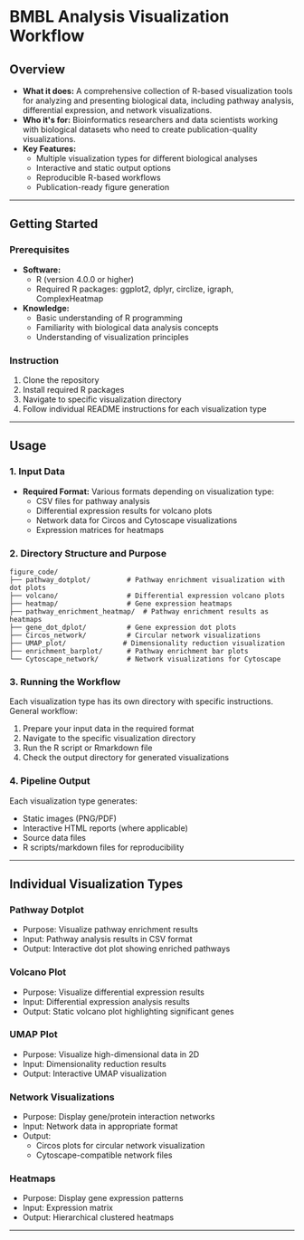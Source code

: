 # BMBL Analysis Visualization Workflow

## Overview

- **What it does:** A comprehensive collection of R-based visualization tools for analyzing and presenting biological data, including pathway analysis, differential expression, and network visualizations.
- **Who it's for:** Bioinformatics researchers and data scientists working with biological datasets who need to create publication-quality visualizations.
- **Key Features:**
  - Multiple visualization types for different biological analyses
  - Interactive and static output options
  - Reproducible R-based workflows
  - Publication-ready figure generation

---

## Getting Started

### Prerequisites

- **Software:** 
  - R (version 4.0.0 or higher)
  - Required R packages: ggplot2, dplyr, circlize, igraph, ComplexHeatmap
- **Knowledge:** 
  - Basic understanding of R programming
  - Familiarity with biological data analysis concepts
  - Understanding of visualization principles

### Instruction

1. Clone the repository
2. Install required R packages
3. Navigate to specific visualization directory
4. Follow individual README instructions for each visualization type

---

## Usage

### 1. Input Data

- **Required Format:** Various formats depending on visualization type:
  - CSV files for pathway analysis
  - Differential expression results for volcano plots
  - Network data for Circos and Cytoscape visualizations
  - Expression matrices for heatmaps

### 2. Directory Structure and Purpose

```
figure_code/
├── pathway_dotplot/         # Pathway enrichment visualization with dot plots
├── volcano/                 # Differential expression volcano plots
├── heatmap/                 # Gene expression heatmaps
├── pathway_enrichment_heatmap/  # Pathway enrichment results as heatmaps
├── gene_dot_dplot/          # Gene expression dot plots
├── Circos_network/          # Circular network visualizations
├── UMAP_plot/              # Dimensionality reduction visualization
├── enrichment_barplot/      # Pathway enrichment bar plots
└── Cytoscape_network/       # Network visualizations for Cytoscape
```

### 3. Running the Workflow

Each visualization type has its own directory with specific instructions. General workflow:

1. Prepare your input data in the required format
2. Navigate to the specific visualization directory
3. Run the R script or Rmarkdown file
4. Check the output directory for generated visualizations

### 4. Pipeline Output

Each visualization type generates:
- Static images (PNG/PDF)
- Interactive HTML reports (where applicable)
- Source data files
- R scripts/markdown files for reproducibility

---

## Individual Visualization Types

### Pathway Dotplot
- Purpose: Visualize pathway enrichment results
- Input: Pathway analysis results in CSV format
- Output: Interactive dot plot showing enriched pathways

### Volcano Plot
- Purpose: Visualize differential expression results
- Input: Differential expression analysis results
- Output: Static volcano plot highlighting significant genes

### UMAP Plot
- Purpose: Visualize high-dimensional data in 2D
- Input: Dimensionality reduction results
- Output: Interactive UMAP visualization

### Network Visualizations
- Purpose: Display gene/protein interaction networks
- Input: Network data in appropriate format
- Output: 
  - Circos plots for circular network visualization
  - Cytoscape-compatible network files

### Heatmaps
- Purpose: Display gene expression patterns
- Input: Expression matrix
- Output: Hierarchical clustered heatmaps

---